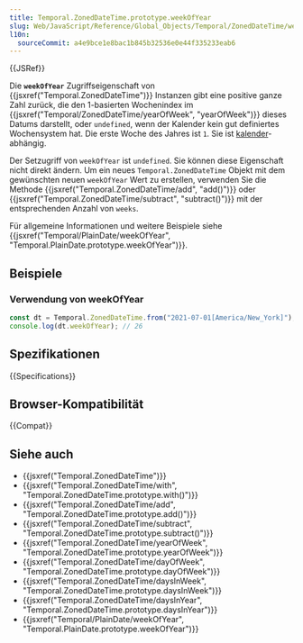 ```yaml
---
title: Temporal.ZonedDateTime.prototype.weekOfYear
slug: Web/JavaScript/Reference/Global_Objects/Temporal/ZonedDateTime/weekOfYear
l10n:
  sourceCommit: a4e9bce1e8bac1b845b32536e0e44f335233eab6
---
```


{{JSRef}}

Die **`weekOfYear`** Zugriffseigenschaft von {{jsxref("Temporal.ZonedDateTime")}} Instanzen gibt eine positive ganze Zahl zurück, die den 1-basierten Wochenindex im {{jsxref("Temporal/ZonedDateTime/yearOfWeek", "yearOfWeek")}} dieses Datums darstellt, oder `undefined`, wenn der Kalender kein gut definiertes Wochensystem hat. Die erste Woche des Jahres ist `1`. Sie ist [kalender](/de/docs/Web/JavaScript/Reference/Global_Objects/Temporal#calendars)-abhängig.

Der Setzugriff von `weekOfYear` ist `undefined`. Sie können diese Eigenschaft nicht direkt ändern. Um ein neues `Temporal.ZonedDateTime` Objekt mit dem gewünschten neuen `weekOfYear` Wert zu erstellen, verwenden Sie die Methode {{jsxref("Temporal.ZonedDateTime/add", "add()")}} oder {{jsxref("Temporal.ZonedDateTime/subtract", "subtract()")}} mit der entsprechenden Anzahl von `weeks`.

Für allgemeine Informationen und weitere Beispiele siehe {{jsxref("Temporal/PlainDate/weekOfYear", "Temporal.PlainDate.prototype.weekOfYear")}}.

## Beispiele

### Verwendung von weekOfYear

```js
const dt = Temporal.ZonedDateTime.from("2021-07-01[America/New_York]");
console.log(dt.weekOfYear); // 26
```

## Spezifikationen

{{Specifications}}

## Browser-Kompatibilität

{{Compat}}

## Siehe auch

- {{jsxref("Temporal.ZonedDateTime")}}
- {{jsxref("Temporal.ZonedDateTime/with", "Temporal.ZonedDateTime.prototype.with()")}}
- {{jsxref("Temporal.ZonedDateTime/add", "Temporal.ZonedDateTime.prototype.add()")}}
- {{jsxref("Temporal.ZonedDateTime/subtract", "Temporal.ZonedDateTime.prototype.subtract()")}}
- {{jsxref("Temporal.ZonedDateTime/yearOfWeek", "Temporal.ZonedDateTime.prototype.yearOfWeek")}}
- {{jsxref("Temporal.ZonedDateTime/dayOfWeek", "Temporal.ZonedDateTime.prototype.dayOfWeek")}}
- {{jsxref("Temporal.ZonedDateTime/daysInWeek", "Temporal.ZonedDateTime.prototype.daysInWeek")}}
- {{jsxref("Temporal.ZonedDateTime/daysInYear", "Temporal.ZonedDateTime.prototype.daysInYear")}}
- {{jsxref("Temporal/PlainDate/weekOfYear", "Temporal.PlainDate.prototype.weekOfYear")}}
